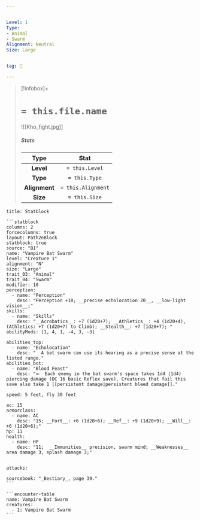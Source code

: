 ```yaml
---


Level: 1
Type:
- Animal
- Swarm
Alignment: Neutral
Size: Large


tag: 👹

---
```


> [!infobox]+
> #  `= this.file.name`
> ![[Kho_fight.jpg]]
> ##### Stats
> Type | Stat |
> :---:|:---:|
> **Level** | `= this.Level` |
> **Type** | `= this.Type` |
> **Alignment** | `= this.Alignment` |
> **Size** | `= this.Size` |



````ad-info
title: Statblock

```statblock
columns: 2
forcecolumns: true
layout: Path2eBlock
statblock: true
source: "B1"
name: "Vampire Bat Swarm"
level: "Creature 1"
alignment: "N"
size: "Large"
trait_03: "Animal"
trait_04: "Swarm"
modifier: 10
perception:
  - name: "Perception"
    desc: "Perception +10; __precise echolocation 20__, __low-light vision__;"
skills:
  - name: "Skills"
    desc: "__Acrobatics__: +7 (1d20+7); __Athletics__: +4 (1d20+4), (Athletics: +7 (1d20+7) to Climb); __Stealth__: +7 (1d20+7); "
abilityMods: [1, 4, 1, -4, 3, -3]

abilities_top:
  - name: "Echolocation"
    desc: "  A bat swarm can use its hearing as a precise sense at the listed range."
abilities_bot:
  - name: "Blood Feast"
    desc: "⬻  Each enemy in the bat swarm's space takes 1d4 (1d4) piercing damage (DC 16 basic Reflex save). Creatures that fail this save also take 1 [[persistent damage|persistent bleed damage]]."

speed: 5 feet, fly 30 feet

ac: 15
armorclass:
  - name: AC
    desc: "15; __Fort__: +6 (1d20+6); __Ref__: +9 (1d20+9); __Will__: +6 (1d20+6);"
hp: 11
health:
  - name: HP
    desc: "11;  __Immunities__ precision, swarm mind; __Weaknesses__ area damage 3, splash damage 3;"


attacks:

sourcebook: "_Bestiary_, page 39."
```

```encounter-table
name: Vampire Bat Swarm
creatures:
  - 1: Vampire Bat Swarm
```

````


